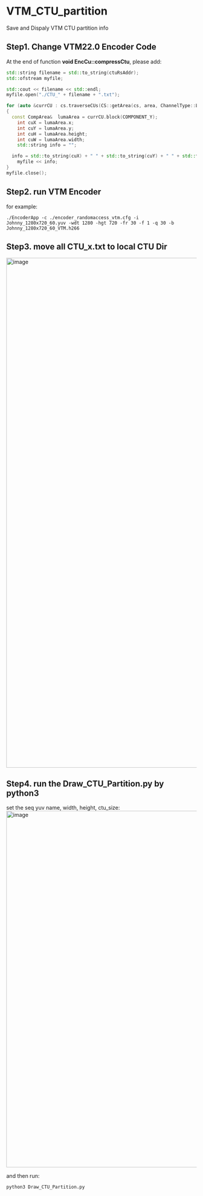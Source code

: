 # VTM_CTU_partition
Save and Dispaly VTM CTU partition info

## Step1. Change VTM22.0 Encoder Code
At the end of function **void EncCu::compressCtu**, please add:

```c++
std::string filename = std::to_string(ctuRsAddr);
std::ofstream myfile;

std::cout << filename << std::endl;
myfile.open("./CTU_" + filename + ".txt");

for (auto &currCU : cs.traverseCUs(CS::getArea(cs, area, ChannelType::LUMA), ChannelType::LUMA))
{
  const CompArea&  lumaArea = currCU.block(COMPONENT_Y);
	int cuX = lumaArea.x;
	int cuY = lumaArea.y;
	int cuH = lumaArea.height;
	int cuW = lumaArea.width;
	std::string info = "";

  info = std::to_string(cuX) + " " + std::to_string(cuY) + " " + std::to_string(cuH) +" "+ std::to_string(cuW) +"\n";
	myfile << info;
}
myfile.close();
```

## Step2. run VTM Encoder
for example:
```shell
./EncoderApp -c ./encoder_randomaccess_vtm.cfg -i Johnny_1280x720_60.yuv -wdt 1280 -hgt 720 -fr 30 -f 1 -q 30 -b Johnny_1280x720_60_VTM.h266
```
## Step3. move all CTU_x.txt to local CTU Dir
<img width="1347" alt="image" src="https://github.com/codec2021/VTM_CTU_partition/assets/13790178/60fd7d6c-5c6b-42a5-adb6-f60f44e070f0">



## Step4. run the Draw_CTU_Partition.py by python3
set the seq yuv name, width, height, ctu_size:
<img width="942" alt="image" src="https://github.com/codec2021/VTM_CTU_partition/assets/13790178/5c21948b-6cba-4788-bc75-fa09fa08b2f1">

and then run:
```shell
python3 Draw_CTU_Partition.py
```
